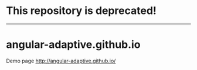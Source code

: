 # This repository is deprecated!

---

# angular-adaptive.github.io

Demo page http://angular-adaptive.github.io/
